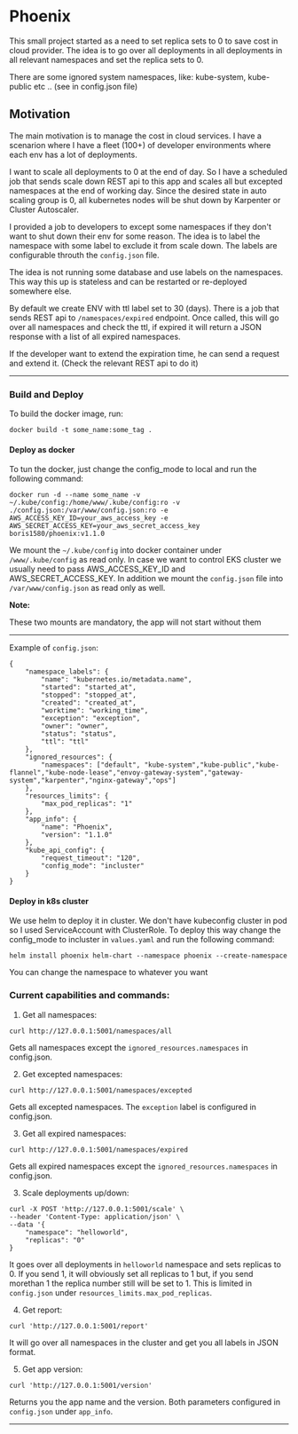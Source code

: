 # Phoenix
This small project started as a need to set replica sets to 0 to save cost in cloud provider. The idea is to go over all deployments in all deployments in all relevant namespaces and set the replica sets to 0.

There are some ignored system namespaces, like: kube-system, kube-public etc .. (see in config.json file)

## Motivation
The main motivation is to manage the cost in cloud services.
I have a scenarion where I have a fleet (100+) of developer environments where each env has a lot of deployments.

I want to scale all deployments to 0 at the end of day. So I have a scheduled job that sends scale down REST api to this app and scales all but excepted namespaces at the end of working day.
Since the desired state in auto scaling group is 0, all kubernetes nodes will be shut down by Karpenter or Cluster Autoscaler.

I provided a job to developers to except some namespaces if they don't want to shut down their env for some reason.
The idea is to label the namespace with some label to exclude it from scale down.
The labels are configurable throuth the `config.json` file.

The idea is not running some database and use labels on the namespaces. This way this up is stateless and can be restarted or re-deployed somewhere else.

By default we create ENV with ttl label set to 30 (days). There is a job that sends REST api to `/namespaces/expired` endpoint. Once called, this will go over all namespaces and check the ttl, if expired it will return a JSON response with a list of all expired namespaces.

If the developer want to extend the expiration time, he can send a request and extend it. (Check the relevant REST api to do it)

---
### Build and Deploy

To build the docker image, run:

```
docker build -t some_name:some_tag .
```

#### Deploy as docker

To tun the docker, just change the config_mode to local and run the following command:

```
docker run -d --name some_name -v ~/.kube/config:/home/www/.kube/config:ro -v ./config.json:/var/www/config.json:ro -e AWS_ACCESS_KEY_ID=your_aws_access_key -e AWS_SECRET_ACCESS_KEY=your_aws_secret_access_key boris1580/phoenix:v1.1.0
```
We mount the `~/.kube/config` into docker container under `/www/.kube/config` as read only.
In case we want to control EKS cluster we usually need to pass AWS_ACCESS_KEY_ID and AWS_SECRET_ACCESS_KEY.
In addition we mount the `config.json` file into `/var/www/config.json` as read only as well.

**Note:**

These two mounts are mandatory, the app will not start without them

---
Example of `config.json`:

```
{
    "namespace_labels": {
        "name": "kubernetes.io/metadata.name",
        "started": "started_at",
        "stopped": "stopped_at",
        "created": "created_at",
        "worktime": "working_time",
        "exception": "exception",
        "owner": "owner",
        "status": "status",
        "ttl": "ttl"
    },
    "ignored_resources": {
        "namespaces": ["default", "kube-system","kube-public","kube-flannel","kube-node-lease","envoy-gateway-system","gateway-system","karpenter","nginx-gateway","ops"]
    },
    "resources_limits": {
        "max_pod_replicas": "1"
    },
    "app_info": {
        "name": "Phoenix",
        "version": "1.1.0"
    },
    "kube_api_config": {
        "request_timeout": "120",
        "config_mode": "incluster"
    }
}

````

#### Deploy in k8s cluster


We use helm to deploy it in cluster.
We don't have kubeconfig cluster in pod so I used ServiceAccount with ClusterRole.
To deploy this way change the config_mode to incluster in `values.yaml` and run the following command:

```
helm install phoenix helm-chart --namespace phoenix --create-namespace
```

You can change the namespace to whatever you want

### Current capabilities and commands:


1. Get all namespaces: 

```
curl http://127.0.0.1:5001/namespaces/all
```

Gets all namespaces except the `ignored_resources.namespaces` in config.json.

2. Get excepted namespaces:

```
curl http://127.0.0.1:5001/namespaces/excepted
```

Gets all excepted namespaces. The `exception` label is configured in config.json.

3. Get all expired namespaces: 

```
curl http://127.0.0.1:5001/namespaces/expired
```

Gets all expired namespaces except the `ignored_resources.namespaces` in config.json.

3. Scale deployments up/down:

```
curl -X POST 'http://127.0.0.1:5001/scale' \
--header 'Content-Type: application/json' \
--data '{
    "namespace": "helloworld",
    "replicas": "0"
}
```
It goes over all deployments in `helloworld` namespace and sets replicas to 0.
If you send 1, it will obviously set all replicas to 1 but, if you send morethan 1 the replica number still will be set to 1. This is limited in `config.json` under `resources_limits.max_pod_replicas`.

4. Get report:

```
curl 'http://127.0.0.1:5001/report'
```

It will go over all namespaces in the cluster and get you all labels in JSON format.

5. Get app version:

```
curl 'http://127.0.0.1:5001/version'
```
Returns you the app name and the version. Both parameters configured in `config.json` under `app_info`.

---

